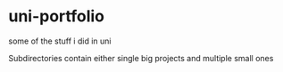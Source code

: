 # uni-portfolio
some of the stuff i did in uni

Subdirectories contain either single big projects and multiple small ones
